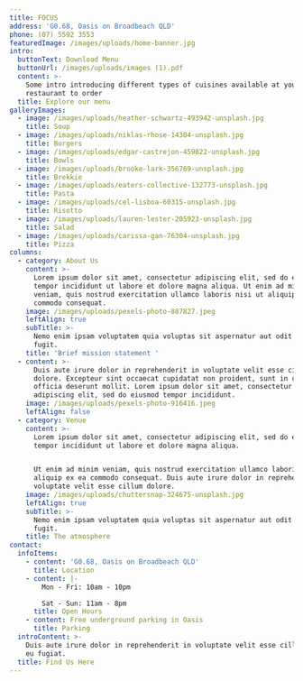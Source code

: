 ```yaml
---
title: FOCUS
address: 'G0.68, Oasis on Broadbeach QLD'
phone: (07) 5592 3553
featuredImage: /images/uploads/home-banner.jpg
intro:
  buttonText: Download Menu
  buttonUrl: /images/uploads/images (1).pdf
  content: >-
    Some intro introducing different types of cuisines available at your
    restaurant to order
  title: Explore our menu
galleryImages:
  - image: /images/uploads/heather-schwartz-493942-unsplash.jpg
    title: Soup
  - image: /images/uploads/niklas-rhose-14304-unsplash.jpg
    title: Burgers
  - image: /images/uploads/edgar-castrejon-459822-unsplash.jpg
    title: Bowls
  - image: /images/uploads/brooke-lark-356769-unsplash.jpg
    title: Brekkie
  - image: /images/uploads/eaters-collective-132773-unsplash.jpg
    title: Pasta
  - image: /images/uploads/cel-lisboa-60315-unsplash.jpg
    title: Risotto
  - image: /images/uploads/lauren-lester-205923-unsplash.jpg
    title: Salad
  - image: /images/uploads/carissa-gan-76304-unsplash.jpg
    title: Pizza
columns:
  - category: About Us
    content: >-
      Lorem ipsum dolor sit amet, consectetur adipiscing elit, sed do eiusmod
      tempor incididunt ut labore et dolore magna aliqua. Ut enim ad minim
      veniam, quis nostrud exercitation ullamco laboris nisi ut aliquip ex ea
      commodo consequat.
    image: /images/uploads/pexels-photo-887827.jpeg
    leftAlign: true
    subTitle: >-
      Nemo enim ipsam voluptatem quia voluptas sit aspernatur aut odit aut
      fugit.
    title: 'Brief mission statement '
  - content: >-
      Duis aute irure dolor in reprehenderit in voluptate velit esse cillum
      dolore. Excepteur sint occaecat cupidatat non proident, sunt in culpa qui
      officia deserunt mollit. Lorem ipsum dolor sit amet, consectetur
      adipiscing elit, sed do eiusmod tempor incididunt.
    image: /images/uploads/pexels-photo-916416.jpeg
    leftAlign: false
  - category: Venue
    content: >-
      Lorem ipsum dolor sit amet, consectetur adipiscing elit, sed do eiusmod
      tempor incididunt ut labore et dolore magna aliqua. 


      Ut enim ad minim veniam, quis nostrud exercitation ullamco laboris nisi ut
      aliquip ex ea commodo consequat. Duis aute irure dolor in reprehenderit in
      voluptate velit esse cillum dolore.
    image: /images/uploads/chuttersnap-324675-unsplash.jpg
    leftAlign: true
    subTitle: >-
      Nemo enim ipsam voluptatem quia voluptas sit aspernatur aut odit aut
      fugit.
    title: The atmosphere
contact:
  infoItems:
    - content: 'G0.68, Oasis on Broadbeach QLD'
      title: Location
    - content: |-
        Mon - Fri: 10am - 10pm

        Sat - Sun: 11am - 8pm
      title: Open Hours
    - content: Free underground parking in Oasis
      title: Parking
  introContent: >-
    Duis aute irure dolor in reprehenderit in voluptate velit esse cillum dolore
    eu fugiat.
  title: Find Us Here
---
```


